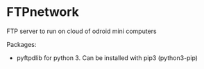 # FTPnetwork
FTP server to run on cloud of odroid mini computers


Packages:
- pyftpdlib for python 3. Can be installed with pip3 (python3-pip)
